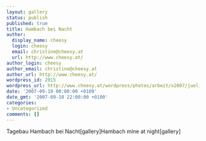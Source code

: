 ```yaml
---
layout: gallery
status: publish
published: true
title: Hambach bei Nacht
author:
  display_name: cheesy
  login: cheesy
  email: christine@cheesy.at
  url: http://www.cheesy.at/
author_login: cheesy
author_email: christine@cheesy.at
author_url: http://www.cheesy.at/
wordpress_id: 2015
wordpress_url: http://www.cheesy.at/wordpress/photos/arbeit/x2007/juelich/2007-09-19/
date: '2007-09-19 00:00:00 +0100'
date_gmt: '2007-09-18 22:00:00 +0100'
categories:
- Uncategorized
comments: []
---
```

<!--:de-->Tagebau Hambach bei Nacht[gallery]<!--:--><!--:en-->Hambach mine at night[gallery]<!--:-->
